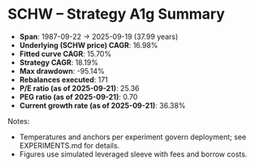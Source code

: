 # SCHW – Strategy A1g Summary

- **Span**: 1987-09-22 → 2025-09-19 (37.99 years)
- **Underlying (SCHW price) CAGR**: 16.98%
- **Fitted curve CAGR**: 15.70%
- **Strategy CAGR**: 18.19%
- **Max drawdown**: -95.14%
- **Rebalances executed**: 171
- **P/E ratio (as of 2025-09-21)**: 25.36
- **PEG ratio (as of 2025-09-21)**: 0.70
- **Current growth rate (as of 2025-09-21)**: 36.38%

Notes:

- Temperatures and anchors per experiment govern deployment; see EXPERIMENTS.md for details.
- Figures use simulated leveraged sleeve with fees and borrow costs.
